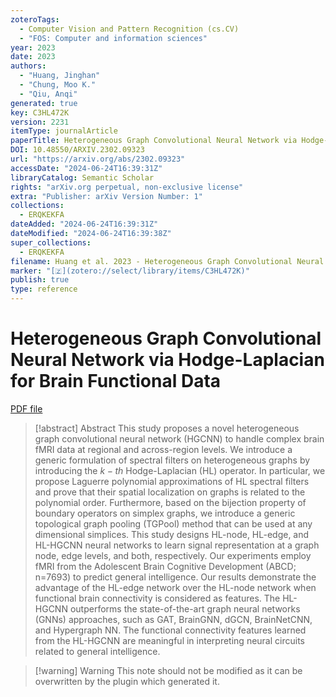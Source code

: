 ```yaml
---
zoteroTags:
  - Computer Vision and Pattern Recognition (cs.CV)
  - "FOS: Computer and information sciences"
year: 2023
date: 2023
authors:
  - "Huang, Jinghan"
  - "Chung, Moo K."
  - "Qiu, Anqi"
generated: true
key: C3HL472K
version: 2231
itemType: journalArticle
paperTitle: Heterogeneous Graph Convolutional Neural Network via Hodge-Laplacian for Brain Functional Data
DOI: 10.48550/ARXIV.2302.09323
url: "https://arxiv.org/abs/2302.09323"
accessDate: "2024-06-24T16:39:31Z"
libraryCatalog: Semantic Scholar
rights: "arXiv.org perpetual, non-exclusive license"
extra: "Publisher: arXiv Version Number: 1"
collections:
  - ERQKEKFA
dateAdded: "2024-06-24T16:39:31Z"
dateModified: "2024-06-24T16:39:38Z"
super_collections:
  - ERQKEKFA
filename: Huang et al. 2023 - Heterogeneous Graph Convolutional Neural Network via Hodge-Laplacian for Brain Functional Data.pdf
marker: "[🇿](zotero://select/library/items/C3HL472K)"
publish: true
type: reference
---
```

# Heterogeneous Graph Convolutional Neural Network via Hodge-Laplacian for Brain Functional Data

[PDF file](/Papers/PDFs/Huang%20et%20al.%202023%20-%20Heterogeneous%20Graph%20Convolutional%20Neural%20Network%20via%20Hodge-Laplacian%20for%20Brain%20Functional%20Data.pdf)

> [!abstract] Abstract
> This study proposes a novel heterogeneous graph convolutional neural network (HGCNN) to handle complex brain fMRI data at regional and across-region levels. We introduce a generic formulation of spectral filters on heterogeneous graphs by introducing the $k-th$ Hodge-Laplacian (HL) operator. In particular, we propose Laguerre polynomial approximations of HL spectral filters and prove that their spatial localization on graphs is related to the polynomial order. Furthermore, based on the bijection property of boundary operators on simplex graphs, we introduce a generic topological graph pooling (TGPool) method that can be used at any dimensional simplices. This study designs HL-node, HL-edge, and HL-HGCNN neural networks to learn signal representation at a graph node, edge levels, and both, respectively. Our experiments employ fMRI from the Adolescent Brain Cognitive Development (ABCD; n=7693) to predict general intelligence. Our results demonstrate the advantage of the HL-edge network over the HL-node network when functional brain connectivity is considered as features. The HL-HGCNN outperforms the state-of-the-art graph neural networks (GNNs) approaches, such as GAT, BrainGNN, dGCN, BrainNetCNN, and Hypergraph NN. The functional connectivity features learned from the HL-HGCNN are meaningful in interpreting neural circuits related to general intelligence.

>[!warning] Warning
> This note should not be modified as it can be overwritten by the plugin which generated it.

